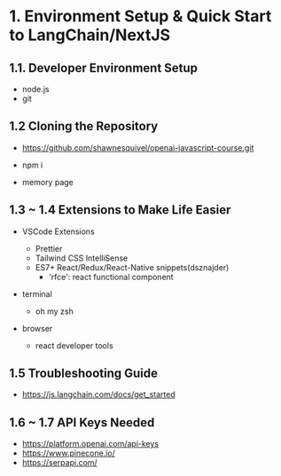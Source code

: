 # 1. Environment Setup & Quick Start to LangChain/NextJS

## 1.1. Developer Environment Setup

- node.js
- git

## 1.2 Cloning the Repository

- https://github.com/shawnesquivel/openai-javascript-course.git

- npm i

- memory page

## 1.3 ~ 1.4 Extensions to Make Life Easier

- VSCode Extensions

  - Prettier
  - Tailwind CSS IntelliSense
  - ES7+ React/Redux/React-Native snippets(dsznajder)
    - 'rfce': react functional component

- terminal
  - oh my zsh
- browser
  - react developer tools

## 1.5 Troubleshooting Guide

- https://js.langchain.com/docs/get_started

## 1.6 ~ 1.7 API Keys Needed

- https://platform.openai.com/api-keys
- https://www.pinecone.io/
- https://serpapi.com/
